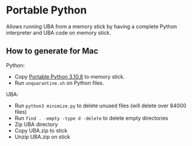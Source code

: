 # Portable Python

Allows running UBA from a memory stick by having a complete Python interpreter and UBA code on memory stick.

## How to generate for Mac

Python:
* Copy [Portable Python 3.10.8](https://drive.google.com/drive/folders/12nyYAvh33ImFnU0_E1Nmv7RhQsOgMFYl) to memory stick.
* Run `unquarantine.sh` on Python files.

UBA:
* Run `python3 minimize.py` to delete unused files (will delete over 84000 files)
* Run `find . -empty -type d -delete` to delete empty directories
* Zip UBA directory
* Copy UBA.zip to stick
* Unzip UBA.zip on stick
